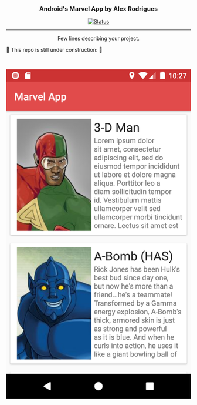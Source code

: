 <p align="center">

<h3 align="center">Android's Marvel App by Alex Rodrigues</h3>

<div align="center">

[![Status](https://img.shields.io/badge/status-active-success.svg)]()

</div>

---

<p align="center"> Few lines describing your project.
    <br> 
</p>


🚧 This repo is still under construction: 🚧

<br>

![Screenshot](marvelrodriguesalex.png)

